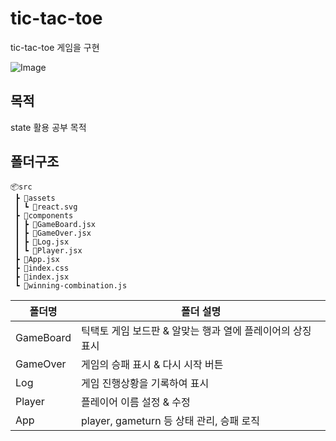 # tic-tac-toe
tic-tac-toe 게임을 구현

![Image](https://github.com/user-attachments/assets/016273b0-725a-4fbe-8086-79d2a539eaca)

## 목적
state 활용 공부 목적

## 폴더구조
```
📦src
 ┣ 📂assets
 ┃ ┗ 📜react.svg
 ┣ 📂components
 ┃ ┣ 📜GameBoard.jsx
 ┃ ┣ 📜GameOver.jsx
 ┃ ┣ 📜Log.jsx
 ┃ ┗ 📜Player.jsx
 ┣ 📜App.jsx
 ┣ 📜index.css
 ┣ 📜index.jsx
 ┗ 📜winning-combination.js
```

폴더명|폴더 설명
---|---|
GameBoard|틱택토 게임 보드판 & 알맞는 행과 열에 플레이어의 상징 표시|
GameOver|게임의 승패 표시 & 다시 시작 버튼|
Log|게임 진행상황을 기록하여 표시|
Player|플레이어 이름 설정 & 수정|
App|player, gameturn 등 상태 관리, 승패 로직|
